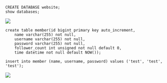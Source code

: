 ```
CREATE DATABASE website;
show databases;
```
![](https://i.imgur.com/qYTTTO1.png)
  

```
create table member(id bigint primary key auto_increment,  
    name varchar(255) not null,  
    username varchar(255) not null,  
    password varchar(255) not null,  
    follower_count int unsigned not null default 0,  
    time datetime not null default NOW());
```

```
insert into member (name, username, password) values ('test', 'test', 'test');
```
![](https://i.imgur.com/rTzWHq5.png)
